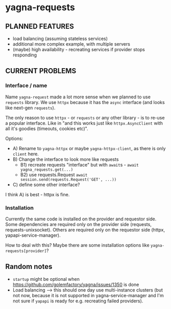 # yagna-requests

## PLANNED FEATURES

* load balancing (assuming stateless services)
* additional more complex example, with multiple servers
* (maybe) high availability - recreating services if provider stops responding

## CURRENT PROBLEMS

### Interface / name

Name `yagna-request` made a lot more sense when we planned to use `requests` library.
We use `httpx` because it has the `async` interface (and looks like next-gen `requests`).

The only reason to use `httpx` - or `requests` or any other library - is to re-use a popular
interface. Like in "and this works just like `httpx.AsyncClient` with all it's goodies (timeouts, cookies etc)".

Options:

* A) Rename to `yagna-httpx` or maybe `yagna-httpx-client`, as there is only `client` here.
* B) Change the interface to look more like requests
  * B1) recreate requests "interface" but with `await`s -  `await yagna_requests.get(...)`
  * B2) use requests.Request `await session.send(requests.Request('GET', ...))`
* C) define some other interface?

I think A) is best - httpx is fine.

### Installation

Currently the same code is installed on the provider and requestor side.
Some dependencies are required only on the provider side (requests, requests-unixsocket).
Others are required only on the requestor side (httpx, yapapi-service-manager).

How to deal with this? 
Maybe there are some installation options like `yagna-requests[provider]`?


## Random notes

* `startup` might be optional when https://github.com/golemfactory/yagna/issues/1350 is done
* Load balancing --> this should one day use multi-instance clusters (but not now, because it is not
  supported in yagna-service-manager and I'm not sure if `yapapi` is ready for e.g. recreating failed providers).

